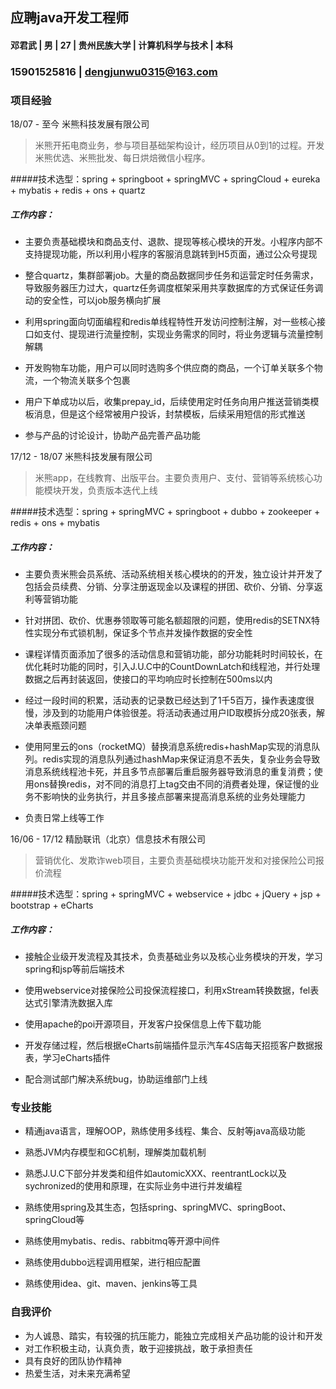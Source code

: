 ## 应聘java开发工程师

#### 邓君武 | 男 | 27 | 贵州民族大学 | 计算机科学与技术 | 本科

### 15901525816 | dengjunwu0315@163.com

### 项目经验

18/07 - 至今 米熊科技发展有限公司

> 米熊开拓电商业务，参与项目基础架构设计，经历项目从0到1的过程。开发米熊优选、米熊批发、每日烘焙微信小程序。

#####技术选型：spring + springboot + springMVC + springCloud + eureka + mybatis + redis + ons + quartz

##### 工作内容：

- 主要负责基础模块和商品支付、退款、提现等核心模块的开发。小程序内部不支持提现功能，所以利用小程序的客服消息跳转到H5页面，通过公众号提现

- 整合quartz，集群部署job。大量的商品数据同步任务和运营定时任务需求，导致服务器压力过大，quartz任务调度框架采用共享数据库的方式保证任务调动的安全性，可以job服务横向扩展

- 利用spring面向切面编程和redis单线程特性开发访问控制注解，对一些核心接口如支付、提现进行流量控制，实现业务需求的同时，将业务逻辑与流量控制解耦

- 开发购物车功能，用户可以同时选购多个供应商的商品，一个订单关联多个物流，一个物流关联多个包裹

- 用户下单成功以后，收集prepay_id，后续使用定时任务向用户推送营销类模板消息，但是这个经常被用户投诉，封禁模板，后续采用短信的形式推送

- 参与产品的讨论设计，协助产品完善产品功能

17/12 - 18/07 米熊科技发展有限公司

> 米熊app，在线教育、出版平台。主要负责用户、支付、营销等系统核心功能模块开发，负责版本迭代上线

#####技术选型：spring + springMVC + springboot + dubbo + zookeeper + redis + ons + mybatis

##### 工作内容：

- 主要负责米熊会员系统、活动系统相关核心模块的的开发，独立设计并开发了包括会员续费、分销、分享注册返现金以及课程的拼团、砍价、分销、分享返利等营销功能

- 针对拼团、砍价、优惠券领取等可能名额超限的问题，使用redis的SETNX特性实现分布式锁机制，保证多个节点并发操作数据的安全性

- 课程详情页面添加了很多的活动信息和营销功能，部分功能耗时时间较长，在优化耗时功能的同时，引入J.U.C中的CountDownLatch和线程池，并行处理数据之后再封装返回，使接口的平均响应时长控制在500ms以内

- 经过一段时间的积累，活动表的记录数已经达到了1千5百万，操作表速度很慢，涉及到的功能用户体验很差。将活动表通过用户ID取模拆分成20张表，解决单表瓶颈问题

- 使用阿里云的ons（rocketMQ）替换消息系统redis+hashMap实现的消息队列。redis实现的消息队列通过hashMap来保证消息不丢失，复杂业务会导致消息系统线程池卡死，并且多节点部署后重启服务器导致消息的重复消费；使用ons替换redis，对不同的消息打上tag交由不同的消费者处理，保证慢的业务不影响快的业务执行，并且多接点部署来提高消息系统的业务处理能力

- 负责日常上线等工作

16/06 - 17/12  精励联讯（北京）信息技术有限公司

> 营销优化、发欺诈web项目，主要负责基础模块功能开发和对接保险公司报价流程

#####技术选型：spring + springMVC + webservice + jdbc + jQuery + jsp + bootstrap + eCharts

##### 工作内容：

- 接触企业级开发流程及其技术，负责基础业务以及核心业务模块的开发，学习spring和jsp等前后端技术

- 使用webservice对接保险公司投保流程接口，利用xStream转换数据，fel表达式引擎清洗数据入库

- 使用apache的poi开源项目，开发客户投保信息上传下载功能

- 开发存储过程，然后根据eCharts前端插件显示汽车4S店每天招揽客户数据报表，学习eCharts插件

- 配合测试部门解决系统bug，协助运维部门上线

### 专业技能

- 精通java语言，理解OOP，熟练使用多线程、集合、反射等java高级功能

- 熟悉JVM内存模型和GC机制，理解类加载机制

- 熟悉J.U.C下部分并发类和组件如automicXXX、reentrantLock以及sychronized的使用和原理，在实际业务中进行并发编程

- 熟练使用spring及其生态，包括spring、springMVC、springBoot、springCloud等

- 熟练使用mybatis、redis、rabbitmq等开源中间件

- 熟练使用dubbo远程调用框架，进行相应配置

- 熟练使用idea、git、maven、jenkins等工具


### 自我评价

- 为人诚恳、踏实，有较强的抗压能力，能独立完成相关产品功能的设计和开发
- 对工作积极主动，认真负责，敢于迎接挑战，敢于承担责任
- 具有良好的团队协作精神
- 热爱生活，对未来充满希望